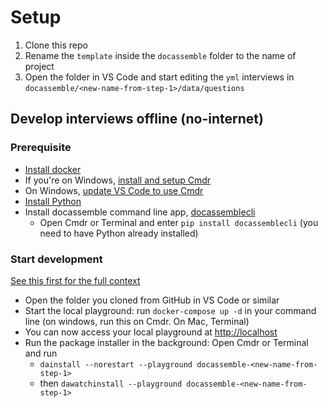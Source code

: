 # Setup
1. Clone this repo
2. Rename the `template` inside the `docassemble` folder to the name of project
3. Open the folder in VS Code and start editing the `yml` interviews in `docassemble/<new-name-from-step-1>/data/questions`

## Develop interviews offline (no-internet)
### Prerequisite
- [Install docker](https://docs.docker.com/get-docker/)
- If you're on Windows, [install and setup Cmdr]((https://jonathansoma.com/lede/foundations-2019/terminal/setting-up-cmdr-as-windows-shell))
- On Windows, [update VS Code to use Cmdr](https://www.youtube.com/watch?v=ZM2srjrE-gs)
- [Install Python](https://realpython.com/installing-python/)
- Install docassemble command line app, [docassemblecli](https://pypi.org/project/docassemblecli/)
  - Open Cmdr or Terminal and enter `pip install docassemblecli` (you need to have Python already installed)
  
### Start development
[See this first for the full context](https://docassemble.org/docs/development.html#cli)
- Open the folder you cloned from GitHub in VS Code or similar
- Start the local playground: run `docker-compose up -d` in your command line (on windows, run this on Cmdr. On Mac, Terminal)
- You can now access your local playground at [http://localhost](http://localhost)
- Run the package installer in the background: Open Cmdr or Terminal and run 
  - `dainstall --norestart --playground docassemble-<new-name-from-step-1>` 
  - then `dawatchinstall --playground docassemble-<new-name-from-step-1>`
